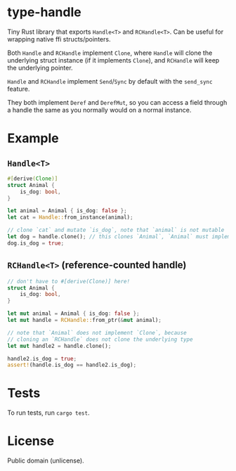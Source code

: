 # type-handle

Tiny Rust library that exports `Handle<T>` and `RCHandle<T>`. Can be useful for wrapping native ffi structs/pointers. 

Both `Handle` and `RCHandle` implement `Clone`, where `Handle` will clone the underlying struct instance (if it implements `Clone`), and `RCHandle` will keep the underlying pointer.

`Handle` and `RCHandle` implement `Send`/`Sync` by default with the `send_sync` feature.

They both implement `Deref` and `DerefMut`, so you can access a field through a handle the same as you normally would on a normal instance.

# Example

## `Handle<T>`

```rust
#[derive(Clone)]
struct Animal {
    is_dog: bool,
}

let animal = Animal { is_dog: false };
let cat = Handle::from_instance(animal);

// clone `cat` and mutate `is_dog`, note that `animal` is not mutable
let dog = handle.clone(); // this clones `Animal`, `Animal` must implement `Clone`
dog.is_dog = true;
```

## `RCHandle<T>` (reference-counted handle)

```rust
// don't have to #[derive(Clone)] here!
struct Animal {
    is_dog: bool,
}

let mut animal = Animal { is_dog: false };
let mut handle = RCHandle::from_ptr(&mut animal);

// note that `Animal` does not implement `Clone`, because 
// cloning an `RCHandle` does not clone the underlying type
let mut handle2 = handle.clone();

handle2.is_dog = true;
assert!(handle.is_dog == handle2.is_dog);
```

# Tests

To run tests, run `cargo test`.

# License

Public domain (unlicense).